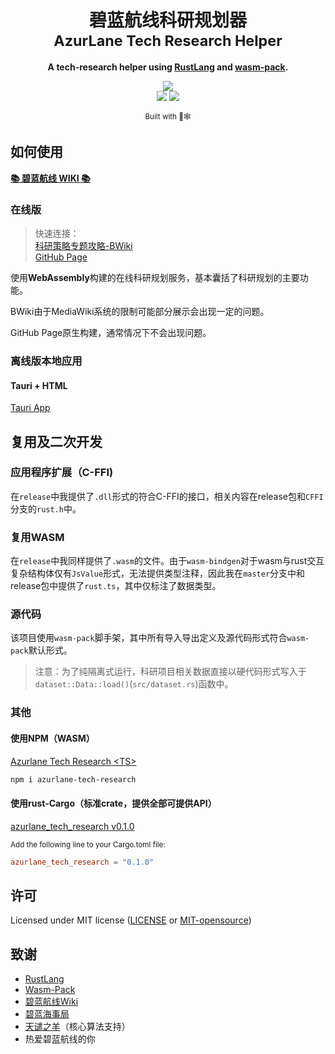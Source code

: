 <div align="center">

  <h1>碧蓝航线科研规划器<br><sub>AzurLane Tech Research Helper</sub></h1>

  <strong>A tech-research helper using <a href="https://www.rust-lang.org/">RustLang</a> and <a href="https://github.com/rustwasm/wasm-pack">wasm-pack</a>.</strong>

  <p>
    <a href="https://space.bilibili.com/526159315"><img src="https://img.shields.io/badge/Author-%E7%BB%9F%E5%90%88%E9%83%A825000mm%E8%A3%85%E7%94%B2%E9%99%84%E7%94%B2(526159315)-blue"></a><br>
    <a href="https://www.npmjs.com/package/azurlane-tech-research"><img src="https://img.shields.io/badge/NPM-azurlane--tech--research-orange"></img></a>
    <a href="https://crates.io/crates/azurlane_tech_research"><img src="https://img.shields.io/badge/Crates.IO-azurlane--tech--research-yellow"></a>
  </p>

  <sub>Built with 🦀🕸</sub>
</div>

## 如何使用

[**📚 碧蓝航线 WIKI 📚**][azurlane-bwiki]

### 在线版

> 快速连接：  
> [科研策略专题攻略-BWiki][azurlane-bwiki-res]  
> [GitHub Page][github-page-res]

使用**WebAssembly**构建的在线科研规划服务，基本囊括了科研规划的主要功能。

BWiki由于MediaWiki系统的限制可能部分展示会出现一定的问题。

GitHub Page原生构建，通常情况下不会出现问题。

[github-page-res]: https://embers-of-the-fire.github.io/techresearch/techresearch.html
[azurlane-bwiki-res]: https://wiki.biligame.com/blhx/科研策略专题攻略
[azurlane-bwiki]: https://wiki.biligame.com/blhx/

### 离线版本地应用

#### Tauri + HTML

[Tauri App][tauriapp]

[tauriapp]: https://github.com/Embers-of-the-Fire/Azurlane-techreseach-helper-tauri

## 复用及二次开发

### 应用程序扩展（C-FFI)

在`release`中我提供了`.dll`形式的符合C-FFI的接口，相关内容在release包和`CFFI`分支的`rust.h`中。

### 复用WASM

在`release`中我同样提供了`.wasm`的文件。由于`wasm-bindgen`对于wasm与rust交互复杂结构体仅有`JsValue`形式，无法提供类型注释，因此我在`master`分支中和release包中提供了`rust.ts`，其中仅标注了数据类型。

### 源代码

该项目使用`wasm-pack`脚手架，其中所有导入导出定义及源代码形式符合`wasm-pack`默认形式。
> 注意：为了纯隔离式运行，科研项目相关数据直接以硬代码形式写入于`dataset::Data::load()`(`src/dataset.rs`)函数中。

### 其他

#### 使用NPM（WASM）

[Azurlane Tech Research &lt;TS&gt;](https://www.npmjs.com/package/azurlane-tech-research)

```bash
npm i azurlane-tech-research
```

#### 使用rust-Cargo（标准crate，提供全部可提供API）

[azurlane_tech_research v0.1.0](https://crates.io/crates/azurlane_tech_research)

<sup>Add the following line to your Cargo.toml file:</sup>
```toml
azurlane_tech_research = "0.1.0"
```

## 许可

Licensed under MIT license ([LICENSE](LICENSE) or [MIT-opensource](http://opensource.org/licenses/MIT))

## 致谢

- [RustLang](https://www.rust-lang.org/)
- [Wasm-Pack](https://github.com/rustwasm/wasm-pack)
- [碧蓝航线Wiki](https://wiki.biligame.com/blhx/)
- [碧蓝海事局](https://space.bilibili.com/205889201)
- [天谴之羊](https://space.bilibili.com/337285187/)（核心算法支持）
- 热爱碧蓝航线的你
